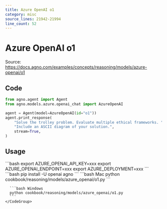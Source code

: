 ```yaml
---
title: Azure OpenAI o1
category: misc
source_lines: 21942-21994
line_count: 52
---
```


# Azure OpenAI o1
Source: https://docs.agno.com/examples/concepts/reasoning/models/azure-openai/o1



## Code

```python cookbook/reasoning/models/azure_openai/o1.py
from agno.agent import Agent
from agno.models.azure.openai_chat import AzureOpenAI

agent = Agent(model=AzureOpenAI(id="o1"))
agent.print_response(
    "Solve the trolley problem. Evaluate multiple ethical frameworks. "
    "Include an ASCII diagram of your solution.",
    stream=True,
)
```

## Usage

<Steps>
  <Snippet file="create-venv-step.mdx" />

  <Step title="Set your API key">
    ```bash
    export AZURE_OPENAI_API_KEY=xxx
    export AZURE_OPENAI_ENDPOINT=xxx
    export AZURE_DEPLOYMENT=xxx
    ```
  </Step>

  <Step title="Install libraries">
    ```bash
    pip install -U openai agno
    ```
  </Step>

  <Step title="Run Agent">
    <CodeGroup>
      ```bash Mac
      python cookbook/reasoning/models/azure_openai/o1.py
      ```

      ```bash Windows
      python cookbook/reasoning/models/azure_openai/o1.py
      ```
    </CodeGroup>
  </Step>
</Steps>


